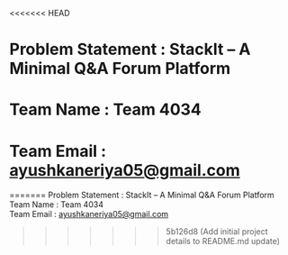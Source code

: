 <<<<<<< HEAD
# Problem Statement : StackIt – A Minimal Q&A Forum Platform
# Team Name : Team 4034 
# Team Email : ayushkaneriya05@gmail.com 
=======
Problem Statement : StackIt – A Minimal Q&A Forum Platform <br>
Team Name : Team 4034 <br>
Team Email : ayushkaneriya05@gmail.com
>>>>>>> 5b126d8 (Add initial project details to README.md update)
